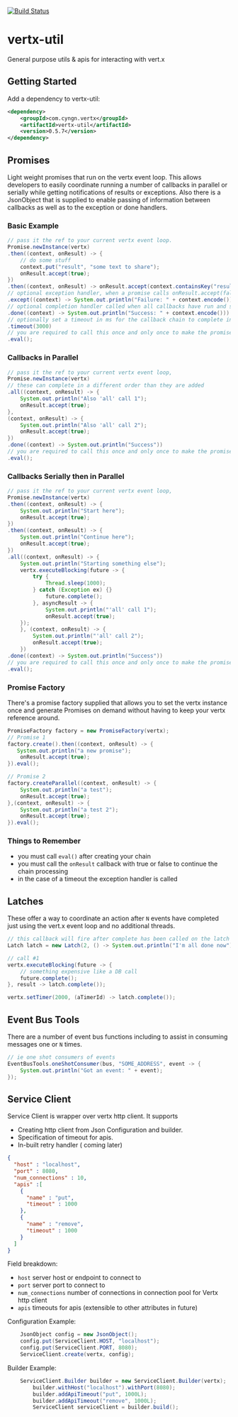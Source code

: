 [![Build Status](https://travis-ci.org/cyngn/vertx-util.svg?branch=master)](https://travis-ci.org/jtruelove/vertx-util)

# vertx-util

General purpose utils & apis for interacting with vert.x

## Getting Started

Add a dependency to vertx-util:

```xml
<dependency>
    <groupId>com.cyngn.vertx</groupId>
    <artifactId>vertx-util</artifactId>
    <version>0.5.7</version>
</dependency>
```

## Promises

Light weight promises that run on the vertx event loop. This allows developers to easily coordinate running a number of callbacks in parallel or serially while getting  notifications of results or exceptions. Also there is a JsonObject that is supplied to enable passing of information between callbacks as well as to the exception or done handlers.

### Basic Example

```java
// pass it the ref to your current vertx event loop.
Promise.newInstance(vertx)
.then((context, onResult) -> {
    // do some stuff
    context.put("result", "some text to share");
    onResult.accept(true);
})
.then((context, onResult) -> onResult.accept(context.containsKey("result")))
// optional exception handler, when a promise calls onResult.accept(false) or a callback throws an exception
.except((context) -> System.out.println("Failure: " + context.encode()))
// optional completion handler called when all callbacks have run and succeeded
.done((context) -> System.out.println("Success: " + context.encode()))
// optionally set a timeout in ms for the callback chain to complete in
.timeout(3000)
// you are required to call this once and only once to make the promise chain begin to evaluate
.eval();
```

### Callbacks in Parallel

```java
// pass it the ref to your current vertx event loop,
Promise.newInstance(vertx)
// these can complete in a different order than they are added
.all((context, onResult) -> {
    System.out.println("Also 'all' call 1");
    onResult.accept(true);
},
(context, onResult) -> {
    System.out.println("Also 'all' call 2");
    onResult.accept(true);
})
.done((context) -> System.out.println("Success"))
// you are required to call this once and only once to make the promise chain begin to evaluate
.eval();
```

### Callbacks Serially then in Parallel

```java
// pass it the ref to your current vertx event loop,
Promise.newInstance(vertx)
.then((context, onResult) -> {
    System.out.println("Start here");
    onResult.accept(true);
})
.then((context, onResult) -> {
    System.out.println("Continue here");
    onResult.accept(true);
})
.all((context, onResult) -> {
    System.out.println("Starting something else");
    vertx.executeBlocking(future -> {
        try {
            Thread.sleep(1000);
        } catch (Exception ex) {}
            future.complete();
        }, asyncResult -> {
            System.out.println("'all' call 1");
            onResult.accept(true);
    });
    }, (context, onResult) -> {
        System.out.println("'all' call 2");
        onResult.accept(true);
    })
.done((context) -> System.out.println("Success"))
// you are required to call this once and only once to make the promise chain begin to evaluate
.eval();
```

### Promise Factory

There's a promise factory supplied that allows you to set the vertx instance once and generate Promises on demand without having to keep your vertx reference around.

```java
PromiseFactory factory = new PromiseFactory(vertx);
// Promise 1
factory.create().then((context, onResult) -> {
   System.out.println("a new promise");
    onResult.accept(true);
}).eval();

// Promise 2
factory.createParallel((context, onResult) -> {
    System.out.println("a test");
    onResult.accept(true);
},(context, onResult) -> {
    System.out.println("a test 2");
    onResult.accept(true);
}).eval();
```

### Things to Remember

* you must call `eval()` after creating your chain
* you must call the `onResult` callback with true or false to continue the chain processing
* in the case of a timeout the exception handler is called

## Latches
These offer a way to coordinate an action after `N` events have completed just using the vert.x event loop and no additional threads.

```java
// this callback will fire after complete has been called on the latch twice
Latch latch = new Latch(2, () -> System.out.println("I'm all done now"));

// call #1
vertx.executeBlocking(future -> {
    // something expensive like a DB call
    future.complete();
}, result -> latch.complete());

vertx.setTimer(2000, (aTimerId) -> latch.complete());
```

## Event Bus Tools
There are a number of event bus functions including to assist in consuming messages one or `N` times.

```java
// ie one shot consumers of events
EventBusTools.oneShotConsumer(bus, "SOME_ADDRESS", event -> {
    System.out.println("Got an event: " + event);
});
```

## Service Client
Service Client is wrapper over vertx http client. It supports

* Creating http client from Json Configuration and builder.
* Specification of timeout for apis.
* In-built retry handler ( coming later)

```json
{
  "host" : "localhost",
  "port" : 8080,
  "num_connections" : 10,
  "apis" :[
    {
      "name" : "put",
      "timeout" : 1000
    },
    {
      "name" : "remove",
      "timeout" : 1000
    }
  ]
}
```

Field breakdown:
* `host` server host or endpoint to connect to
* `port` server port to connect to
* `num_connections` number of connections in connection pool for Vertx http client
* `apis` timeouts for apis (extensible to other attributes in future)

Configuration Example:
```java
    JsonObject config = new JsonObject();
    config.put(ServiceClient.HOST, "localhost");
    config.put(ServiceClient.PORT, 8080);
    ServiceClient.create(vertx, config);
```

Builder Example:

```java
    ServiceClient.Builder builder = new ServiceClient.Builder(vertx);
        builder.withHost("localhost").withPort(8080);
        builder.addApiTimeout("put", 1000L);
        builder.addApiTimeout("remove", 1000L);
        ServiceClient serviceClient = builder.build();
```